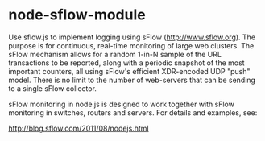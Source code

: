 # node-sflow-module
Use sflow.js to implement logging using sFlow (http://www.sflow.org). The purpose is for continuous, real-time
monitoring of large web clusters. The sFlow mechanism allows for a random 1-in-N sample of the URL transactions
to be reported, along with a periodic snapshot of the most important counters, all using sFlow's efficient
XDR-encoded UDP "push" model. There is no limit to the number of web-servers that can be sending to a single
sFlow collector.

sFlow monitoring in node.js is designed to work together with sFlow monitoring in switches, routers and servers.
For details and examples, see:

http://blog.sflow.com/2011/08/nodejs.html
